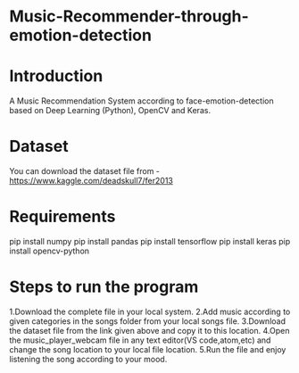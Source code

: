# Music-Recommender-through-emotion-detection


# Introduction 
A Music Recommendation System according to face-emotion-detection based on Deep Learning (Python), OpenCV and Keras.


# Dataset
You can download the dataset file from -
https://www.kaggle.com/deadskull7/fer2013


# Requirements
pip install numpy
pip install pandas
pip install tensorflow
pip install keras
pip install opencv-python


# Steps to run the program
1.Download the complete file in your local system.
2.Add music according to given categories in the songs folder from your local songs file.
3.Download the dataset file from the link given above and copy it to this location.
4.Open the music_player_webcam file in any text editor(VS code,atom,etc) and change the song location to your local file location.
5.Run the file and enjoy listening the song according to your mood.
